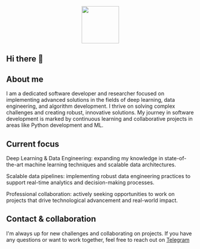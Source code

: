 <div id="header" align="center">
  <img src="https://media.giphy.com/media/KzJkzjggfGN5Py6nkT/giphy.gif" width="100"/>
</div>

## Hi there 👋

## About me 
I am a dedicated software developer and researcher focused on implementing advanced solutions in the fields of deep learning, data engineering, and algorithm development. I thrive on solving complex challenges and creating robust, innovative solutions. My journey in software development is marked by continuous learning and collaborative projects in areas like Python development and ML.

## Current focus
Deep Learning & Data Engineering: expanding my knowledge in state-of-the-art machine learning techniques and scalable data architectures.

Scalable data pipelines: implementing robust data engineering practices to support real-time analytics and decision-making processes.

Professional collaboration: actively seeking opportunities to work on projects that drive technological advancement and real-world impact.

## Contact & collaboration 

I'm always up for new challenges and collaborating on projects. If you have any questions or want to work together, feel free to reach out on [Telegram](https://t.me/daniil_nxy)

